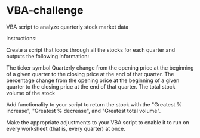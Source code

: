 # VBA-challenge
VBA script to analyze quarterly stock market data

Instructions:

Create a script that loops through all the stocks for each quarter and outputs the following information:
  
  The ticker symbol
  Quarterly change from the opening price at the beginning of a given quarter to the closing price at the end of that quarter.
  The percentage change from the opening price at the beginning of a given quarter to the closing price at the end of that quarter.
  The total stock volume of the stock
  
Add functionality to your script to return the stock with the "Greatest % increase", "Greatest % decrease", and "Greatest total volume".

Make the appropriate adjustments to your VBA script to enable it to run on every worksheet (that is, every quarter) at once.
